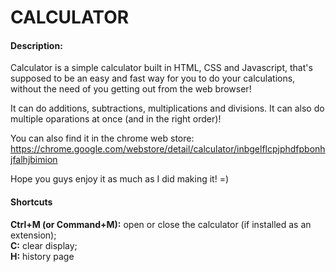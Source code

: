 # CALCULATOR

#### Description:
Calculator is a simple calculator built in HTML, CSS and Javascript, that's supposed to be an easy and fast way for you to do your calculations, without the need of you getting out from the web browser!

It can do additions, subtractions, multiplications and divisions. It can also do multiple oparations at once (and in the right order)!

You can also find it in the chrome web store: 
https://chrome.google.com/webstore/detail/calculator/inbgelflcpjphdfpbonhjfalhjbimion

Hope you guys enjoy it as much as I did making it! =)


#### Shortcuts

**Ctrl+M (or Command+M):** open or close the calculator (if installed as an extension);\
**C:** clear display;\
**H:** history page
